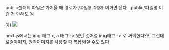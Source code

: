 public폴더의 파일은 가져올 때 경로가 `/파일명.확장자` 이거면 된다
..public/파일명 이런 거 안해도 됨

예) <img src="/vercel.svg"/>

next.js에서는 img 태그 x, a 태그 -> <Link><a></a></Link> 였던 것처럼
img태그 -> <Image />로 써야한다??, 그런데 로컬이미지, 원격이미지를 사용할 때 복잡해질 수도 있다
